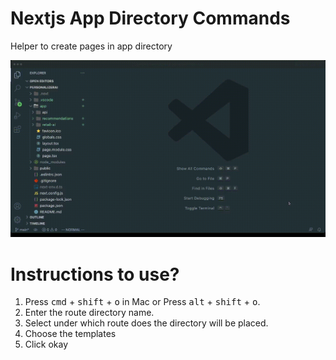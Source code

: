 # Nextjs App Directory Commands

Helper to create pages in app directory

![next js-snippets-gif](/images/nextjs-commands-helper.gif)

# Instructions to use?

1. Press <kbd>cmd</kbd> + <kbd>shift</kbd> + <kbd>o</kbd> in Mac
   or Press <kbd>alt</kbd> + <kbd>shift</kbd> + <kbd>o</kbd>.
2. Enter the route directory name.
3. Select under which route does the directory will be placed.
4. Choose the templates
5. Click okay
